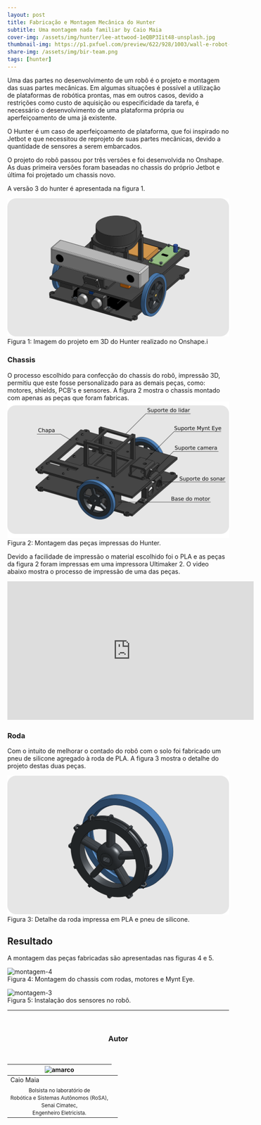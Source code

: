 ```yaml
---
layout: post
title: Fabricação e Montagem Mecânica do Hunter
subtitle: Uma montagem nada familiar by Caio Maia 
cover-img: /assets/img/hunter/lee-attwood-1eQBP3Iit48-unsplash.jpg 
thumbnail-img: https://p1.pxfuel.com/preview/622/928/1003/wall-e-robot-toy-cute.jpg 
share-img: /assets/img/bir-team.png
tags: [hunter]
---
```


Uma das partes no desenvolvimento de um robô é o projeto e montagem das suas partes mecânicas. Em algumas situações é possível a utilização de plataformas de robótica prontas, mas em outros casos, devido a restrições como custo de aquisição ou especificidade da tarefa, é necessário o desenvolvimento de uma plataforma própria ou aperfeiçoamento de uma já existente.

O Hunter é um caso de aperfeiçoamento de plataforma, que foi inspirado no Jetbot e que necessitou de reprojeto de suas partes mecânicas, devido a quantidade de sensores a serem embarcados.

O projeto do robô passou por três versões e foi desenvolvida no Onshape. As duas primeira versões foram baseadas no chassis do próprio Jetbot e última foi projetado um chassis novo.

A versão 3 do hunter é apresentada na figura 1.

![projeto-hunter](/assets/img/hunter/post-montagem-mecanica/hunter.png)<br>
Figura 1: Imagem do projeto em 3D do Hunter realizado no Onshape.i

### Chassis
O processo escolhido para confecção do chassis do robô, impressão 3D, permitiu que este fosse personalizado para as demais peças, como: motores, shields, PCB's e sensores. A figura 2 mostra o chassis montado com apenas as peças que foram fabricas.
![montagem](/assets/img/hunter/post-montagem-mecanica/montagem.png)
Figura 2: Montagem das peças impressas do Hunter.

Devido a facilidade de impressão o material escolhido foi o PLA e as peças da figura 2 foram impressas em uma impressora Ultimaker 2. O video abaixo mostra o processo de impressão de uma das peças.


<center>
<iframe width="560" height="315" src="https://www.youtube.com/embed/ZitLNpdgK0I" title="YouTube video player" frameborder="0" allow="accelerometer; autoplay; clipboard-write; encrypted-media; gyroscope; picture-in-picture" allowfullscreen></iframe>
</center>

### Roda
Com o intuito de melhorar o contado do robô com o solo foi fabricado um pneu de silicone agregado à roda de PLA. A figura 3 mostra o detalhe do projeto destas duas peças.

![montagem](/assets/img/hunter/post-montagem-mecanica/roda.png)
Figura 3: Detalhe da roda impressa em PLA e pneu de silicone.


## Resultado

A montagem das peças fabricadas são apresentadas nas figuras 4 e 5.

![montagem-4](/assets/img/hunter/montagem-mecânica-04.jpg)<br>
Figura 4: Montagem do chassis com rodas, motores e Mynt Eye.


![montagem-3](/assets/img/hunter/montagem-mecânica-03.jpeg)<br>
Figura 5: Instalação dos sensores no robô.

---------------------
<br>

<!-- autor -->
<center><h3 class="post-title">Autor</h3><br/></center>
<div class="row">
  <div class="col-xl-auto offset-xl-0 col-lg-4 offset-lg-0 center">
    <table class="table-borderless highlight">
      <thead>
        <tr>
          <th><img src="{{ 'assets/img/people/caiomaia-1.png' | relative_url }}" width="100" alt="amarco" class="img-fluid rounded-circle" /></th>
        </tr>
      </thead>
      <tbody>
        <tr class="font-weight-bolder" style="text-align: center margin-top: 0">
          <td>Caio Maia</td>
        </tr>
        <tr style="text-align: center" >
          <td style="vertical-align: top"><small>Bolsista no laboratório de <br> Robótica e Sistemas Autônomos (RoSA),<br> Senai Cimatec,<br> Engenheiro Eletricista.</small></td>
          <td></td>
        </tr>
      </tbody>
    </table>
  </div>
</div>

<br>

